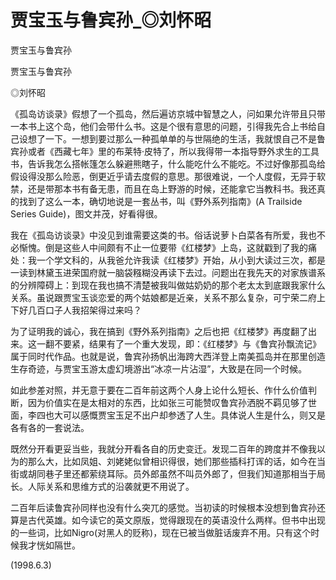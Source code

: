 # 贾宝玉与鲁宾孙_◎刘怀昭

贾宝玉与鲁宾孙

贾宝玉与鲁宾孙

◎刘怀昭

《孤岛访谈录》假想了一个孤岛，然后遍访京城中智慧之人，问如果允许带且只带一本书上这个岛，他们会带什么书。这是个很有意思的问题，引得我先合上书给自己设想了一下。一想到要过那么一种孤单单的与世隔绝的生活，我就恨自己不是鲁宾孙或者《西藏七年》里的布莱特·皮特了，所以我得带一本指导野外求生的工具书，告诉我怎么搭帐篷怎么躲避熊瞎子，什么能吃什么不能吃。不过好像那孤岛给假设得没那么险恶，倒更近乎请去度假的意思。那很难说，一个人度假，无异于软禁，还是带那本书有备无患，而且在岛上野游的时候，还能拿它当教科书。我还真的找到了这么一本，确切地说是一套丛书，叫《野外系列指南》(A Trailside Series Guide)，图文并茂，好看得很。

我在《孤岛访谈录》中没见到谁需要这类的书。俗话说萝卜白菜各有所爱，我也不必惭愧。倒是这些人中间颇有不止一位要带《红楼梦》上岛，这就戳到了我的痛处：我一个学文科的，从我爸允许我读《红楼梦》开始，从小到大读过三次，都是一读到林黛玉进荣国府就一脑袋糨糊没再读下去过。问题出在我先天的对家族谱系的分辨障碍上：到现在我也搞不清楚被我叫做姑奶奶的那个老太太到底跟我家什么关系。虽说跟贾宝玉谈恋爱的两个姑娘都是近亲，关系不那么复杂，可宁荣二府上下好几百口子人我招架得过来吗？

为了证明我的诚心，我在搞到《野外系列指南》之后也把《红楼梦》再度翻了出来。这一翻不要紧，结果有了一个重大发现，即：《红楼梦》与《鲁宾孙飘流记》属于同时代作品。也就是说，鲁宾孙扬帆出海跨大西洋登上南美孤岛并在那里创造生存奇迹，与贾宝玉游太虚幻境游出“冰凉一片沾湿”，大致是在同一个时候。

如此参差对照，并无意于要在二百年前这两个人身上论什么短长、作什么价值判断，因为价值实在是太相对的东西，比如张三可能赞叹鲁宾孙洒脱不羁见够了世面，李四也大可以感慨贾宝玉足不出户却参透了人生。具体说人生是什么，则又是各有各的一套说法。

既然分开看更妥当些，我就分开看各自的历史变迁。发现二百年的跨度并不像我以为的那么大，比如凤姐、刘姥姥似曾相识得很，她们那些插科打诨的话，如今在当街或胡同巷子里还都萦绕耳际。员外郎虽然不叫员外郎了，但我们知道那相当于局长。人际关系和思维方式的沿袭就更不用说了。

二百年后读鲁宾孙同样也没有什么突兀的感觉。当初读的时候根本没想到鲁宾孙还算是古代英雄。如今读它的英文原版，觉得跟现在的英语没什么两样。但书中出现的一些词，比如Nigro(对黑人的贬称)，现在已被当做脏话废弃不用。只有这个时候我才恍如隔世。

(1998.6.3)